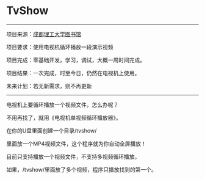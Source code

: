 # TvShow
-------------------------------------------------------------------------
项目来源：<a href="http://www.lib.cdut.edu.cn">成都理工大学图书馆</a>

项目要求：使用电视机循环播放一段演示视频

项目完成：零基础开发，学习，调试，大概一周时间完成。

项目结果：一次完成，时至今日，仍然在电视机上使用。

未来计划：若无新需求，则不再更新

-------------------------------------------------------------------------

电视机上要循环播放一个视频文件，怎么办呢？

不用再找了，就用《电视机单视频循环播放器》。

在你的U盘里面创建一个目录/tvshow/

里面放一个MP4视频文件，这个程序就为你自动全屏播放！

目前只支持播放一个视频文件，不支持多视频循环播放。

如果，/tvshow/里面放了多个视频，程序只播放找到的第一个。
